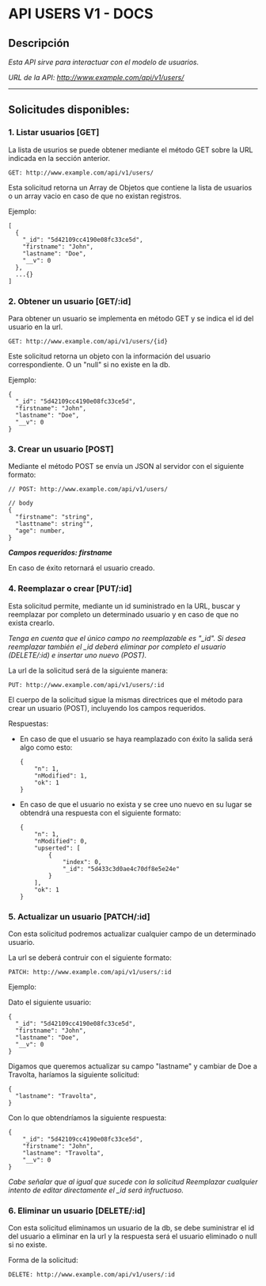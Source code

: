 # API USERS V1 - DOCS

## Descripción

_Esta API sirve para interactuar con el modelo de usuarios._

_URL de la API: <http://www.example.com/api/v1/users/>_

---

## Solicitudes disponibles:

### **1. Listar usuarios [GET]**

La lista de usurios se puede obtener mediante el método GET sobre la URL indicada en la sección anterior.

    GET: http://www.example.com/api/v1/users/

Esta solicitud retorna un Array de Objetos que contiene la lista de usuarios o un array vacio en caso de que no existan registros.

Ejemplo:

```
[
  {
    "_id": "5d42109cc4190e08fc33ce5d",
    "firstname": "John",
    "lastname": "Doe",
    "__v": 0
  },
  ...{}
]
```

### **2. Obtener un usuario [GET/:id]**

Para obtener un usuario se implementa en método GET y se indica el id del usuario en la url.

    GET: http://www.example.com/api/v1/users/{id}

Este solicitud retorna un objeto con la información del usuario correspondiente. O un "null" si no existe en la db.

Ejemplo:

```
{
  "_id": "5d42109cc4190e08fc33ce5d",
  "firstname": "John",
  "lastname": "Doe",
  "__v": 0
}
```

### **3. Crear un usuario [POST]**

Mediante el método POST se envía un JSON al servidor con el siguiente formato:

```
// POST: http://www.example.com/api/v1/users/

// body
{
  "firstname": "string",
  "lasttname": string"",
  "age": number,
}
```

**_Campos requeridos: firstname_**

En caso de éxito retornará el usuario creado.

### **4. Reemplazar o crear [PUT/:id]**

Esta solicitud permite, mediante un id suministrado en la URL, buscar y reemplazar por completo un determinado usuario y en caso de que no exista crearlo.

_Tenga en cuenta que el único campo no reemplazable es "\_id". Si desea reemplazar también el \_id deberá eliminar por completo el usuario (DELETE/:id) e insertar uno nuevo (POST)._

La url de la solicitud será de la siguiente manera:

    PUT: http://www.example.com/api/v1/users/:id

El cuerpo de la solicitud sigue la mismas directrices que el método para crear un usuario (POST), incluyendo los campos requeridos.

Respuestas:

- En caso de que el usuario se haya reamplazado con éxito la salida será algo como esto:

  ```
  {
      "n": 1,
      "nModified": 1,
      "ok": 1
  }
  ```

- En caso de que el usuario no exista y se cree uno nuevo en su lugar se obtendrá una respuesta con el siguiente formato:

  ```
  {
      "n": 1,
      "nModified": 0,
      "upserted": [
          {
              "index": 0,
              "_id": "5d433c3d0ae4c70df8e5e24e"
          }
      ],
      "ok": 1
  }
  ```

### **5. Actualizar un usuario [PATCH/:id]**

Con esta solicitud podremos actualizar cualquier campo de un determinado usuario.

La url se deberá contruir con el siguiente formato:

    PATCH: http://www.example.com/api/v1/users/:id

Ejemplo:

Dato el siguiente usuario:

```
{
  "_id": "5d42109cc4190e08fc33ce5d",
  "firstname": "John",
  "lastname": "Doe",
  "__v": 0
}
```

Digamos que queremos actualizar su campo "lastname" y cambiar de Doe a Travolta, haríamos la siguiente solicitud:

```
{
  "lastname": "Travolta",
}
```

Con lo que obtendríamos la siguiente respuesta:

```
{
    "_id": "5d42109cc4190e08fc33ce5d",
    "firstname": "John",
    "lastname": "Travolta",
    "__v": 0
}
```

_Cabe señalar que al igual que sucede con la solicitud Reemplazar cualquier intento de editar directamente el \_id será infructuoso._

### **6. Eliminar un usuario [DELETE/:id]**

Con esta solicitud eliminamos un usuario de la db,
se debe suministrar el id del usuario a eliminar en la url y la respuesta será el usuario eliminado o null si no existe.

Forma de la solicitud:

    DELETE: http://www.example.com/api/v1/users/:id
